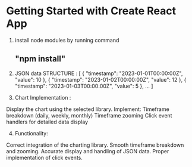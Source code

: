 # Getting Started with Create React App
1. install node modules by running command 

    ## "npm install"

2. JSON data STRUCTURE :
[
  { "timestamp": "2023-01-01T00:00:00Z", "value": 10 },
  { "timestamp": "2023-01-02T00:00:00Z", "value": 12 },
  { "timestamp": "2023-01-03T00:00:00Z", "value": 5 },
  ...
]

3. Chart Implementation :

Display the chart using the selected library.
Implement:
Timeframe breakdown (daily, weekly, monthly)
Timeframe zooming
Click event handlers for detailed data display

4. Functionality:

Correct integration of the charting library.
Smooth timeframe breakdown and zooming.
Accurate display and handling of JSON data.
Proper implementation of click events.




